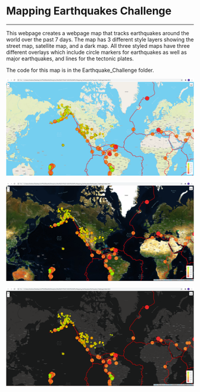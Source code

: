 # Mapping Earthquakes Challenge
---
This webpage creates a webpage map that tracks earthquakes around the world over the past 7 days. The map has 3 different style layers showing the street map, satellite map, and a dark map. All three styled maps have three different overlays which include circle markers for earthquakes as well as major earthquakes, and lines for the tectonic plates.

The code for this map is in the Earthquake_Challenge folder.

![street](https://github.com/AndrewTymkiv/Mapping_Earthquakes/blob/main/images/street.PNG)

![satellite](https://github.com/AndrewTymkiv/Mapping_Earthquakes/blob/main/images/satellite.PNG)

![dark](https://github.com/AndrewTymkiv/Mapping_Earthquakes/blob/main/images/dark.PNG)
